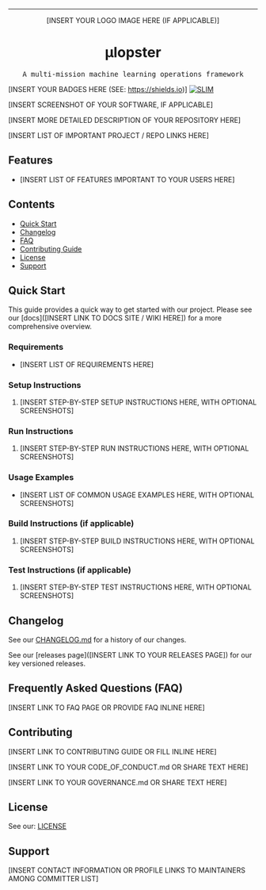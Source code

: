 <!-- Header block for project -->
<hr>

<div align="center">

[INSERT YOUR LOGO IMAGE HERE (IF APPLICABLE)]
<!-- ☝️ Replace with your logo (if applicable) via ![](https://uri-to-your-logo-image) ☝️ -->
<!-- ☝️ If you see logo rendering errors, make sure you're not using indentation, or try an HTML IMG tag -->

<h1 align="center">µlopster</h1>
<!-- ☝️ Replace with your repo name ☝️ -->

</div>

<pre align="center">A multi-mission machine learning operations framework</pre>
<!-- ☝️ Replace with a single sentence describing the purpose of your repo / proj ☝️ -->

<!-- Header block for project -->

[INSERT YOUR BADGES HERE (SEE: https://shields.io)] [![SLIM](https://img.shields.io/badge/Best%20Practices%20from-SLIM-blue)](https://nasa-ammos.github.io/slim/)
<!-- ☝️ Add badges via: https://shields.io e.g. ![](https://img.shields.io/github/your_chosen_action/your_org/your_repo) ☝️ -->

[INSERT SCREENSHOT OF YOUR SOFTWARE, IF APPLICABLE]
<!-- ☝️ Screenshot of your software (if applicable) via ![](https://uri-to-your-screenshot) ☝️ -->

[INSERT MORE DETAILED DESCRIPTION OF YOUR REPOSITORY HERE]
<!-- ☝️ Replace with a more detailed description of your repository, including why it was made and whom its intended for.  ☝️ -->

[INSERT LIST OF IMPORTANT PROJECT / REPO LINKS HERE]
<!-- example links>
[Website](INSERT WEBSITE LINK HERE) | [Docs/Wiki](INSERT DOCS/WIKI SITE LINK HERE) | [Discussion Board](INSERT DISCUSSION BOARD LINK HERE) | [Issue Tracker](INSERT ISSUE TRACKER LINK HERE)
-->

## Features

* [INSERT LIST OF FEATURES IMPORTANT TO YOUR USERS HERE]

<!-- ☝️ Replace with a bullet-point list of your features ☝️ -->

## Contents

* [Quick Start](#quick-start)
* [Changelog](#changelog)
* [FAQ](#frequently-asked-questions-faq)
* [Contributing Guide](#contributing)
* [License](#license)
* [Support](#support)

## Quick Start

This guide provides a quick way to get started with our project. Please see our [docs]([INSERT LINK TO DOCS SITE / WIKI HERE]) for a more comprehensive overview.

### Requirements

* [INSERT LIST OF REQUIREMENTS HERE]

<!-- ☝️ Replace with a numbered list of your requirements, including hardware if applicable ☝️ -->

### Setup Instructions

1. [INSERT STEP-BY-STEP SETUP INSTRUCTIONS HERE, WITH OPTIONAL SCREENSHOTS]

<!-- ☝️ Replace with a numbered list of how to set up your software prior to running ☝️ -->

### Run Instructions

1. [INSERT STEP-BY-STEP RUN INSTRUCTIONS HERE, WITH OPTIONAL SCREENSHOTS]

<!-- ☝️ Replace with a numbered list of your run instructions, including expected results ☝️ -->

### Usage Examples

* [INSERT LIST OF COMMON USAGE EXAMPLES HERE, WITH OPTIONAL SCREENSHOTS]

<!-- ☝️ Replace with a list of your usage examples, including screenshots if possible, and link to external documentation for details ☝️ -->

### Build Instructions (if applicable)

1. [INSERT STEP-BY-STEP BUILD INSTRUCTIONS HERE, WITH OPTIONAL SCREENSHOTS]

<!-- ☝️ Replace with a numbered list of your build instructions, including expected results / outputs with optional screenshots ☝️ -->

### Test Instructions (if applicable)

1. [INSERT STEP-BY-STEP TEST INSTRUCTIONS HERE, WITH OPTIONAL SCREENSHOTS]

<!-- ☝️ Replace with a numbered list of your test instructions, including expected results / outputs with optional screenshots ☝️ -->

## Changelog

See our [CHANGELOG.md](CHANGELOG.md) for a history of our changes.

See our [releases page]([INSERT LINK TO YOUR RELEASES PAGE]) for our key versioned releases.

<!-- ☝️ Replace with links to your changelog and releases page ☝️ -->

## Frequently Asked Questions (FAQ)

[INSERT LINK TO FAQ PAGE OR PROVIDE FAQ INLINE HERE]
<!-- example link to FAQ PAGE>
Questions about our project? Please see our: [FAQ]([INSERT LINK TO FAQ / DISCUSSION BOARD])
-->

<!-- example FAQ inline format>
1. Question 1
   - Answer to question 1
2. Question 2
   - Answer to question 2
-->

<!-- example FAQ inline with no questions yet>
No questions yet. Propose a question to be added here by reaching out to our contributors! See support section below.
-->

<!-- ☝️ Replace with a list of frequently asked questions from your project, or post a link to your FAQ on a discussion board ☝️ -->

## Contributing

[INSERT LINK TO CONTRIBUTING GUIDE OR FILL INLINE HERE]
<!-- example link to CONTRIBUTING.md>
Interested in contributing to our project? Please see our: [CONTRIBUTING.md](CONTRIBUTING.md)
-->

<!-- example inline contributing guide>
1. Create an GitHub issue ticket describing what changes you need (e.g. issue-1)
2. [Fork](INSERT LINK TO YOUR REPO FORK PAGE HERE, e.g. https://github.com/my_org/my_repo/fork) this repo
3. Make your modifications in your own fork
4. Make a pull-request in this repo with the code in your fork and tag the repo owner / largest contributor as a reviewer

**Working on your first pull request?** See guide: [How to Contribute to an Open Source Project on GitHub](https://kcd.im/pull-request)
-->

[INSERT LINK TO YOUR CODE_OF_CONDUCT.md OR SHARE TEXT HERE]
<!-- example link to CODE_OF_CONDUCT.md>
For guidance on how to interact with our team, please see our code of conduct located at: [CODE_OF_CONDUCT.md](CODE_OF_CONDUCT.md)
-->

<!-- ☝️ Replace with a text describing how people may contribute to your project, or link to your contribution guide directly ☝️ -->

[INSERT LINK TO YOUR GOVERNANCE.md OR SHARE TEXT HERE]
<!-- example link to GOVERNANCE.md>
For guidance on our governance approach, including decision-making process and our various roles, please see our governance model at: [GOVERNANCE.md](GOVERNANCE.md)
-->

## License

See our: [LICENSE](LICENSE)
<!-- ☝️ Replace with the text of your copyright and license, or directly link to your license file ☝️ -->

## Support

[INSERT CONTACT INFORMATION OR PROFILE LINKS TO MAINTAINERS AMONG COMMITTER LIST]

<!-- example list of contacts>
Key points of contact are: [@github-user-1](link to github profile) [@github-user-2](link to github profile)
-->

<!-- ☝️ Replace with the key individuals who should be contacted for questions ☝️ -->
